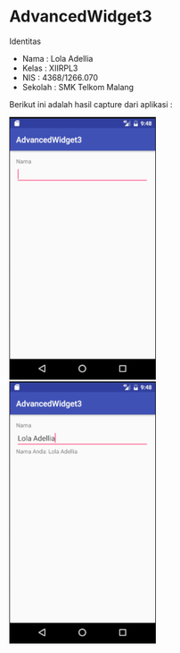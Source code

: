 # AdvancedWidget3

Identitas
- Nama    : Lola Adellia
- Kelas   : XIIRPL3
- NIS     : 4368/1266.070
- Sekolah : SMK Telkom Malang

Berikut ini adalah hasil capture dari aplikasi :

![Screenshot 1](https://github.com/Adellia/AdvancedWidget3/blob/master/AW3a.PNG)
![Screenshot 2](https://github.com/Adellia/AdvancedWidget3/blob/master/AW3b.PNG)
